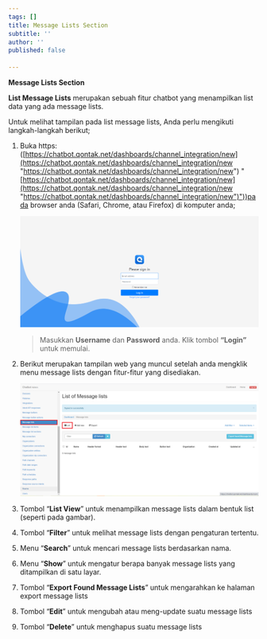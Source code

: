 ```yaml
---
tags: []
title: Message Lists Section
subtitle: ''
author: ''
published: false

---
```

**Message Lists Section**

**List Message Lists** merupakan sebuah fitur chatbot yang menampilkan list data yang ada message lists.

Untuk melihat tampilan pada list message lists, Anda perlu mengikuti langkah-langkah berikut;

1. Buka https: ([https://chatbot.qontak.net/dashboards/channel_integration/new](https://chatbot.qontak.net/dashboards/channel_integration/new "https://chatbot.qontak.net/dashboards/channel_integration/new") "[https://chatbot.qontak.net/dashboards/channel_integration/new](https://chatbot.qontak.net/dashboards/channel_integration/new "https://chatbot.qontak.net/dashboards/channel_integration/new")"))pada browser anda (Safari, Chrome, atau Firefox) di komputer anda;

   ![](/uploads/channell.PNG)

   > Masukkan **Username** dan **Password** anda. Klik tombol **“Login”** untuk memulai.
2. Berikut merupakan tampilan web yang muncul setelah anda mengklik menu message lists dengan fitur-fitur yang disediakan.

   ![](/uploads/messagelists1.PNG)
3. Tombol “**List View**” untuk menampilkan message lists dalam bentuk list (seperti pada gambar).
4. Tombol “**Filter**” untuk melihat message lists dengan pengaturan tertentu.
5. Menu “**Search**” untuk mencari message lists berdasarkan nama.
6. Menu “**Show**” untuk mengatur berapa banyak message lists yang ditampilkan di satu layar.
7. Tombol “**Export Found Message Lists**” untuk mengarahkan ke halaman export message lists
8. Tombol “**Edit**” untuk mengubah atau meng-update suatu message lists
9. Tombol “**Delete**” untuk menghapus suatu message lists